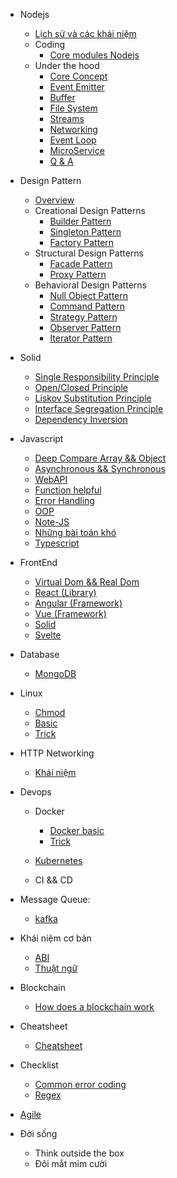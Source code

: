 - Nodejs
  - [Lịch sử và các khái niệm](./nodejs/nodejs.md) 
  - Coding
    - [Core modules Nodejs](./nodejs/core_module.md)
  - Under the hood
    - [Core Concept](./nodejs/deep/core_concept.md) 
    - [Event Emitter](./nodejs/deep/EventEmitter.md) 
    - [Buffer](./nodejs/deep/Buffer.md) 
    - [File System](./nodejs/deep/file_system.md) 
    - [Streams](./nodejs/deep/steams.md) 
    - [Networking](./nodejs/deep/networking.md)
    - [Event Loop](./nodejs/deep/eventloop.md)
    - [MicroService](./nodejs/micro-service.md)
    - [Q & A](./nodejs/QA.md)

- Design Pattern
  - [Overview](./design_pattern/overview.md)
  - Creational Design Patterns
    - [Builder Pattern](./design_pattern/create/builder.md)
    - [Singleton Pattern](./design_pattern/create/singleton.md)
    - [Factory Pattern](./design_pattern/create/factory.md)
  - Structural Design Patterns
    - [Facade Pattern](./design_pattern/structure/Facade.md)
    - [Proxy Pattern](./design_pattern/structure/proxy.md)
  - Behavioral Design Patterns  
    - [Null Object Pattern](./design_pattern/behavioral/null_object.md)
    - [Command Pattern](./design_pattern/behavioral/command.md)
    - [Strategy Pattern](./design_pattern/behavioral/Strategy.md)
    - [Observer Pattern](./design_pattern/behavioral/observer.md)
    - [Iterator Pattern](./design_pattern/behavioral/Iterator%20.md)

- Solid
  - [Single Responsibility Principle](./solid/s.md) 
  - [Open/Closed Principle](./solid/o.md) 
  - [Liskov Substitution Principle](./solid/l.md) 
  - [Interface Segregation Principle](./solid/i.md) 
  - [Dependency Inversion](./solid/d.md) 

- Javascript
  - [Deep Compare Array && Object](./javascript/deep_compare.md)
  - [Asynchronous && Synchronous](./javascript/async.md)
  - [WebAPI](./javascript/webapi.md)
  - [Function helpful](./javascript/fn_helpful.md)
  - [Error Handling](./javascript/error_handling.md)
  - [OOP](./javascript/oop.md)
  - [Note-JS](./javascript/note-js.md)
  - [Những bài toán khó](./javascript/resolve.md)
  - [Typescript](./typescript/index.md)

- FrontEnd
  - [Virtual Dom && Real Dom](./fe/virtualdom.md)
  - [React (Library)](./fe/react.md)
  - [Angular (Framework)](./fe/angular.md)
  - [Vue (Framework)](./fe/vue.md)
  - [Solid](./fe/solid.md)
  - [Svelte](./fe/svelte.md)

- Database
  - [MongoDB](./db/mongo/index.md)

- Linux
  - [Chmod](./linux/chmod/index.md)
  - [Basic](./linux/basic/index.md)
  - [Trick](./linux/trick.md)

- HTTP Networking
  - [Khái niệm](./network/networking_concept.md)

- Devops
  - Docker
    - [Docker basic](./docker/build.md) 
    - [Trick](./docker/trick.md)

  - [Kubernetes](./k8s/index.md)
  
  - CI && CD

- Message Queue:
  - [kafka](./queue/kafka.md)
- Khái niệm cơ bản

  - [ABI](abi.md)
  - [Thuật ngữ](note.md)

- Blockchain
  - [How does a blockchain work](blockchain_work.md)

- Cheatsheet
  - [Cheatsheet](cheatsheet.md)

- Checklist
  - [Common error coding](./checklist/common_error_coding.md)
  - [Regex](./checklist/regex.md)

- [Agile](./agile.md)
  
- Đời sống
  - Think outside the box
  - Đôi mắt mỉm cười



